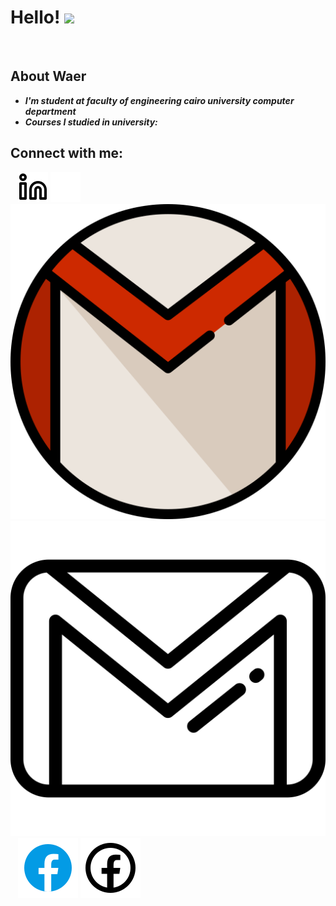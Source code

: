 # Hello! <img src="https://raw.githubusercontent.com/MartinHeinz/MartinHeinz/master/wave.gif" width="30px">

<br>

<h2>About Waer</h2>
<ul>
 <li><strong><em>I'm student at faculty of engineering cairo university computer department</em></strong></li>
 <li><strong><em>Courses I studied in university: <ul>
  </ul></em></strong></li>

</ul>

## Connect with me:

&nbsp;&nbsp;
[![website](./img/linkedin-light.svg)](https://www.linkedin.com/in/yousef-elwaer-13304220a/)
[![website](./img/linkedin-dark.svg)](https://www.linkedin.com/in/yousef-elwaer-13304220a/)
&nbsp;&nbsp;
[![website](./img/Gmail-light.svg)](mailto:elwaeryousef@gmail.com)
[![website](./img/Gmail-Dark.svg)](mailto:elwaeryousef@gmail.com)
&nbsp;&nbsp;
[![website](./img/facebook-light.svg)](https://www.facebook.com/JOOYOUSEF456)
[![website](./img/facebook-Dark.svg)](https://www.facebook.com/JOOYOUSEF456)